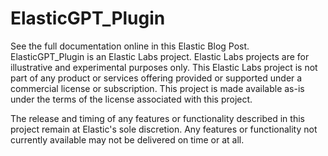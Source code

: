 # ElasticGPT_Plugin

See the full documentation online in this Elastic Blog Post.
ElasticGPT_Plugin is an Elastic Labs project. Elastic Labs projects are for illustrative and experimental purposes only. This Elastic Labs project is not part of any product or services offering provided or supported under a commercial license or subscription. This project is made available as-is under the terms of the license associated with this project.  

The release and timing of any features or functionality described in this project remain at Elastic's sole discretion. Any features or functionality not currently available may not be delivered on time or at all.
